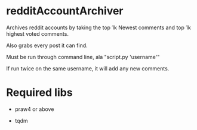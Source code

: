 # redditAccountArchiver

Archives reddit accounts by taking the top 1k Newest comments and top 1k highest voted comments.

Also grabs every post it can find.

Must be run through command line, ala "script.py 'username'"

If run twice on the same username, it will add any new comments.

# Required libs

* praw4 or above

* tqdm 
